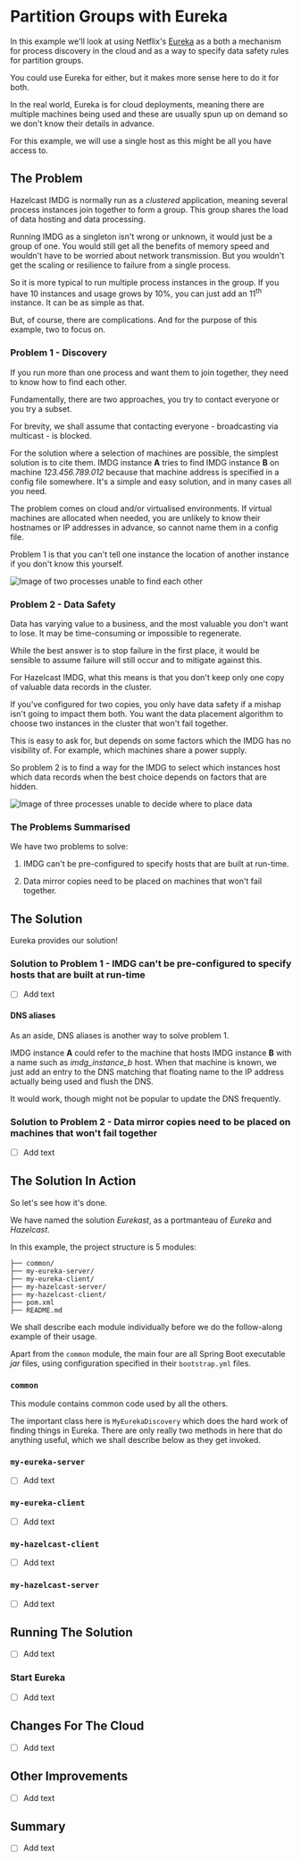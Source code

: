 # Partition Groups with Eureka

[Problem1]: src/site/markdown/images/problem1.png "Image problem1.png"
[Problem2]: src/site/markdown/images/problem2.png "Image problem2.png"

In this example we'll look at using Netflix's [Eureka](https://github.com/Netflix/eureka)
as a both a mechanism for process discovery in the cloud and as a way to specify data
safety rules for partition groups.

You could use Eureka for either, but it makes more sense here to do it for both.

In the real world, Eureka is for cloud deployments, meaning there are multiple machines
being used and these are usually spun up on demand so we don't know their details in
advance.

For this example, we will use a single host as this might be all you have access to.

## The Problem
Hazelcast IMDG is normally run as a *clustered* application, meaning several process
instances join together to form a group. This group shares the load of data hosting
and data processing.

Running IMDG as a singleton isn't wrong or unknown, it would just be a group of one.
You would still get all the benefits of memory speed and wouldn't have to be worried
about network transmission. But you wouldn't get the scaling or resilience to failure
from a single process.

So it is more typical to run multiple process instances in the group. If you have 10
instances and usage grows by 10%, you can just add an 11<sup>th</sup> instance. It can be as simple as that.

But, of course, there are complications. And for the purpose of this example, two to focus on.

### Problem 1 - Discovery
If you run more than one process and want them to join together, they need to know how to
find each other.

Fundamentally, there are two approaches, you try to contact everyone or you try a subset.

For brevity, we shall assume that contacting everyone - broadcasting via multicast - is
blocked.

For the solution where a selection of machines are possible, the simplest solution is
to cite them. IMDG instance __A__ tries to find IMDG instance __B__ on machine
_123.456.789.012_  because that machine address is specified in a config file somewhere.
It's a simple and easy solution, and in many cases all you need.

The problem comes on cloud and/or virtualised environments. If virtual machines are
allocated when needed, you are unlikely to know their hostnames or IP addresses in
advance, so cannot name them in a config file.

Problem 1 is that you can't tell one instance the location of another instance if you
don't know this yourself.

![Image of two processes unable to find each other][Problem1] 

### Problem 2 - Data Safety
Data has varying value to a business, and the most valuable you don't want to lose. It
may be time-consuming or impossible to regenerate.

While the best answer is to stop failure in the first place, it would be sensible to assume
failure will still occur and to mitigate against this.

For Hazelcast IMDG, what this means is that you don't keep only one copy of valuable data
records in the cluster.

If you've configured for two copies, you only have data safety if a mishap isn't going
to impact them both. You want the data placement algorithm to choose two instances in the
cluster that won't fail together.

This is easy to ask for, but depends on some factors which the IMDG has no visibility of.
For example, which machines share a power supply.

So problem 2 is to find a way for the IMDG to select which instances host which data
records when the best choice depends on factors that are hidden.

![Image of three processes unable to decide where to place data][Problem2] 

### The Problems Summarised
We have two problems to solve:

1. IMDG can't be pre-configured to specify hosts that are built at run-time.

2. Data mirror copies need to be placed on machines that won't fail together.

## The Solution
Eureka provides our solution!

### Solution to Problem 1 - IMDG can't be pre-configured to specify hosts that are built at run-time

- [ ] Add text

#### DNS aliases
As an aside, DNS aliases is another way to solve problem 1.

IMDG instance __A__ could refer to the machine that hosts IMDG instance __B__ with
a name such as _imdg\_instance\_b_ host. When that machine is known, we just add an
entry to the DNS matching that floating name to the IP address actually being used
and flush the DNS.

It would work, though might not be popular to update the DNS frequently.

### Solution to Problem 2 - Data mirror copies need to be placed on machines that won't fail together

- [ ] Add text

## The Solution In Action
So let's see how it's done.

We have named the solution *Eurekast*, as a portmanteau of _Eureka_ and _Hazelcast_.

In this example, the project structure is 5 modules:

```
├── common/
├── my-eureka-server/
├── my-eureka-client/
├── my-hazelcast-server/
├── my-hazelcast-client/
├── pom.xml
├── README.md
```

We shall describe each module individually before we do the follow-along example of their
usage.

Apart from the `common` module, the main four are all Spring Boot executable *jar* files,
using configuration specified in their `bootstrap.yml` files.

### `common`
This module contains common code used by all the others.

The important class here is `MyEurekaDiscovery` which does the hard work of finding things in Eureka.
There are only really two methods in here that do anything useful, which we shall describe below as
they get invoked.

### `my-eureka-server`

- [ ] Add text

### `my-eureka-client`

- [ ] Add text

### `my-hazelcast-client`

- [ ] Add text

### `my-hazelcast-server`

- [ ] Add text

## Running The Solution

- [ ] Add text

### Start Eureka

- [ ] Add text

## Changes For The Cloud

- [ ] Add text

## Other Improvements

- [ ] Add text

## Summary

- [ ] Add text
